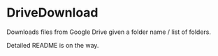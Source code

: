 # DriveDownload
Downloads files from Google Drive given a folder name / list of folders.

Detailed README is on the way.
